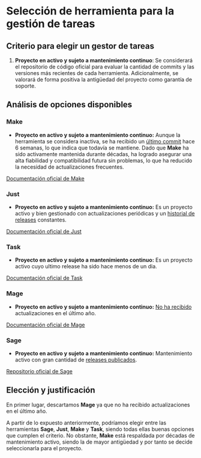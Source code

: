 # Selección de herramienta para la gestión de tareas

## **Criterio para elegir un gestor de tareas**

1. **Proyecto en activo y sujeto a mantenimiento continuo**:
  Se considerará el repositorio de código oficial para evaluar la cantidad de commits y las versiones más recientes de cada herramienta. Adicionalmente, se valorará de forma positiva la antigüedad del proyecto como garantía de soporte.  

## **Análisis de opciones disponibles**

### **Make**  
- **Proyecto en activo y sujeto a mantenimiento continuo:** Aunque la herramienta se considera inactiva, se ha recibido un [último commit](http://git.savannah.gnu.org/cgit/make.git/refs/) hace 6 semanas, lo que indica que todavía se mantiene. Dado que **Make** ha sido activamente mantenida durante décadas, ha logrado asegurar una alta fiabilidad y compatibilidad futura sin problemas, lo que ha reducido la necesidad de actualizaciones frecuentes.

[Documentación oficial de Make](http://git.savannah.gnu.org/cgit/make.git)

### **Just**  
- **Proyecto en activo y sujeto a mantenimiento continuo:** Es un proyecto activo y bien gestionado con actualizaciones periódicas y un [historial de releases](https://github.com/casey/just/releases?page=1) constantes.

[Documentación oficial de Just](https://github.com/casey/just)

### **Task**  
- **Proyecto en activo y sujeto a mantenimiento continuo:** Es un proyecto activo cuyo ultimo release ha sido hace menos de un dia.

[Documentación oficial de Task](https://github.com/go-task/task)

### **Mage**  
- **Proyecto en activo y sujeto a mantenimiento continuo:** [No ha recibido](https://github.com/magefile/mage/releases) actualizaciones en el último año. 

[Documentación oficial de Mage](https://github.com/magefile/mage)

### **Sage**  
- **Proyecto en activo y sujeto a mantenimiento continuo:** Mantenimiento activo con gran cantidad de [releases publicados](https://github.com/einride/sage/pulse).

[Repositorio oficial de Sage](https://github.com/einride/sage)

## **Elección y justificación**

En primer lugar, descartamos **Mage** ya que no ha recibido actualizaciones en el último año.

A partir de lo expuesto anteriormente, podríamos elegir entre las herramientas **Sage**, **Just**, **Make** y **Task**, siendo todas ellas buenas opciones que cumplen el criterio. No obstante, **Make** está respaldada por décadas de mantenimiento activo, siendo la de mayor antigüedad y por tanto se decide seleccionarla para el proyecto.